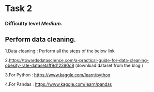 # Task 2 
### Difficulty level _**Medium**_.

## Perform data cleaning. 

1.Data cleaning :  Perform all the steps of the below link  

2.https://towardsdatascience.com/a-practical-guide-for-data-cleaning-obesity-rate-datasetaff9d12390c8 (download dataset from the blog ) 

3.For Python :  https://www.kaggle.com/learn/python 

4.For Pandas : https://www.kaggle.com/learn/pandas 
